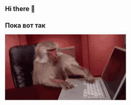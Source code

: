 ## Hi there 👋

## Пока вот так
<img src="https://github.com/baktusya/baktusya/blob/main/apeing-ape.gif" alt="The Unlimited" width="400">

